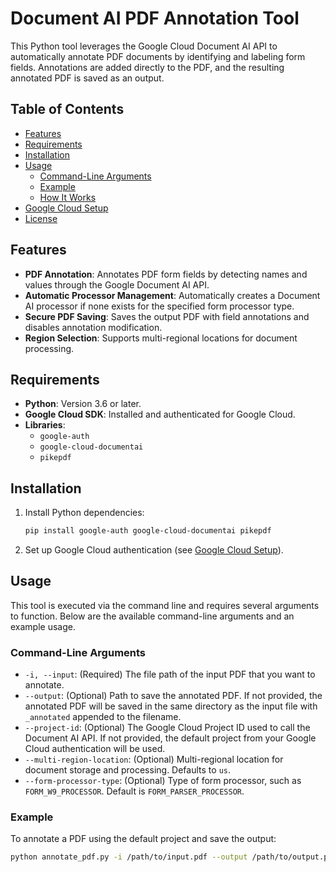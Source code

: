 # Document AI PDF Annotation Tool

This Python tool leverages the Google Cloud Document AI API to automatically annotate PDF documents by identifying and labeling form fields. Annotations are added directly to the PDF, and the resulting annotated PDF is saved as an output.

## Table of Contents

- [Features](#features)
- [Requirements](#requirements)
- [Installation](#installation)
- [Usage](#usage)
  - [Command-Line Arguments](#command-line-arguments)
  - [Example](#example)
  - [How It Works](#how-it-works)
- [Google Cloud Setup](#google-cloud-setup)
- [License](#license)

## Features

- **PDF Annotation**: Annotates PDF form fields by detecting names and values through the Google Document AI API.
- **Automatic Processor Management**: Automatically creates a Document AI processor if none exists for the specified form processor type.
- **Secure PDF Saving**: Saves the output PDF with field annotations and disables annotation modification.
- **Region Selection**: Supports multi-regional locations for document processing.

## Requirements

- **Python**: Version 3.6 or later.
- **Google Cloud SDK**: Installed and authenticated for Google Cloud.
- **Libraries**:
  - `google-auth`
  - `google-cloud-documentai`
  - `pikepdf`

## Installation

1. Install Python dependencies:

    ```bash
    pip install google-auth google-cloud-documentai pikepdf
    ```

2. Set up Google Cloud authentication (see [Google Cloud Setup](#google-cloud-setup)).

## Usage

This tool is executed via the command line and requires several arguments to function. Below are the available command-line arguments and an example usage.

### Command-Line Arguments

- `-i, --input`: (Required) The file path of the input PDF that you want to annotate.
- `--output`: (Optional) Path to save the annotated PDF. If not provided, the annotated PDF will be saved in the same directory as the input file with `_annotated` appended to the filename.
- `--project-id`: (Optional) The Google Cloud Project ID used to call the Document AI API. If not provided, the default project from your Google Cloud authentication will be used.
- `--multi-region-location`: (Optional) Multi-regional location for document storage and processing. Defaults to `us`.
- `--form-processor-type`: (Optional) Type of form processor, such as `FORM_W9_PROCESSOR`. Default is `FORM_PARSER_PROCESSOR`.

### Example

To annotate a PDF using the default project and save the output:

```bash
python annotate_pdf.py -i /path/to/input.pdf --output /path/to/output.pdf --project-id my-gcp-project
